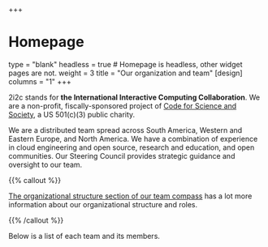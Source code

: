 +++
# Homepage
type = "blank"
headless = true  # Homepage is headless, other widget pages are not.
weight = 3
title = "Our organization and team"
[design]
  columns = "1"
+++

2i2c stands for **the International Interactive Computing Collaboration**.
We are a non-profit, fiscally-sponsored project of [Code for Science and Society](https://codeforscience.org), a US 501(c)(3) public charity.

We are a distributed team spread across South America, Western and Eastern Europe, and North America. We have a combination of experience in cloud engineering and open source, research and education, and open communities. Our Steering Council provides strategic guidance and oversight to our team.

{{% callout %}}

[The organizational structure section of our team compass](https://compass.2i2c.org/organization/structure.html) has a lot more information about our organizational structure and roles.

{{% /callout %}}

Below is a list of each team and its members.